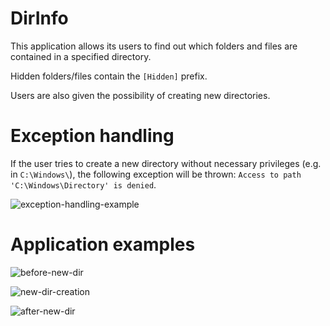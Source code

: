 # DirInfo
This application allows its users to find out which folders and files are contained in a specified directory.

Hidden folders/files contain the `[Hidden]` prefix.

Users are also given the possibility of creating new directories.

# Exception handling
If the user tries to create a new directory without necessary privileges (e.g. in `C:\Windows\`), the following exception will be thrown: `Access to path 'C:\Windows\Directory' is denied`.

![exception-handling-example](../main/Directory_Exception.png?raw=true)

# Application examples

![before-new-dir](../main/Before_NewDir.png?raw=true)

![new-dir-creation](../main/NewDir.png?raw=true)

![after-new-dir](../main/After_NewDir.png?raw=true)
